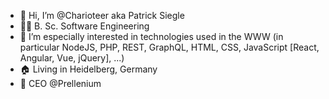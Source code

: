 - 👋 Hi, I’m @Charioteer aka Patrick Siegle
- 👨‍🎓 B. Sc. Software Engineering
- 👀 I’m especially interested in technologies used in the WWW (in particular NodeJS, PHP, REST, GraphQL, HTML, CSS, JavaScript [React, Angular, Vue, jQuery], ...)
- 🏠 Living in Heidelberg, Germany
- 🏢 CEO @Prellenium
